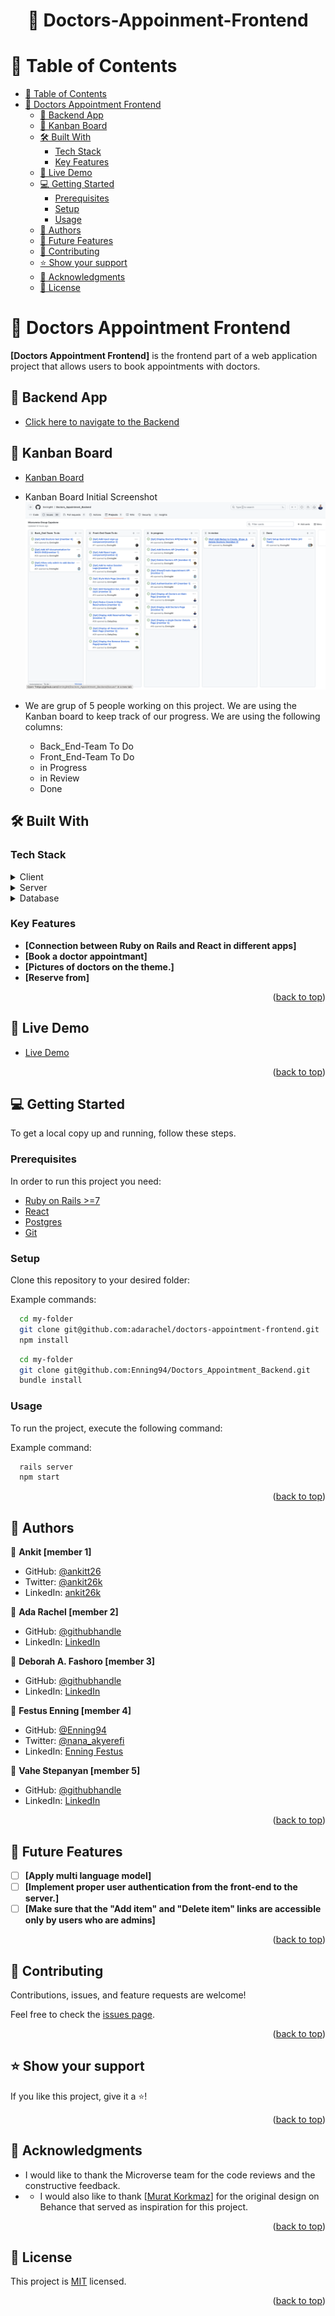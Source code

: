 <a name="readme-top"></a>

<div align="center">
  <h1>📖 Doctors-Appoinment-Frontend</h>
</div>

<!-- TABLE OF CONTENTS -->

# 📗 Table of Contents

- [📗 Table of Contents](#-table-of-contents)
- [📖 Doctors Appointment Frontend ](#-doctors-appointment-frontend-)
  - [🚀 Backend App ](#-backend-app-)
  - [🚀 Kanban Board ](#-kanban-board-)
  - [🛠 Built With ](#-built-with-)
    - [Tech Stack ](#tech-stack-)
    - [Key Features ](#key-features-)
  - [🚀 Live Demo ](#-live-demo-)
  - [💻 Getting Started ](#-getting-started-)
    - [Prerequisites](#prerequisites)
    - [Setup](#setup)
    - [Usage](#usage)
  - [👥 Authors ](#-authors-)
  - [🔭 Future Features ](#-future-features-)
  - [🤝 Contributing ](#-contributing-)
  - [⭐️ Show your support ](#️-show-your-support-)
  - [🙏 Acknowledgments ](#-acknowledgments-)
  - [📝 License ](#-license-)

<!-- PROJECT DESCRIPTION -->

# 📖 Doctors Appointment Frontend <a name="about-project"></a>

**[Doctors Appointment Frontend]** is the frontend part of a web application project that allows users to book appointments with doctors.

## 🚀 Backend App <a name="back-end"></a>
- [Click here to navigate to the Backend](https://github.com/Enning94/Doctors_Appointment_Backend)

## 🚀 Kanban Board <a name="kanban-board"></a>
- [Kanban Board ](https://github.com/Enning94/Doctors_Appointment_Backend/projects/1)
- Kanban Board Initial Screenshot
![Kanban Board Initial Screenshot](<Screenshot 2023-10-01 at 10.10.19.png>)
 
- We are grup of 5 people working on this project. We are using the Kanban board to keep track of our progress. We are using the following columns:
  - Back_End-Team To Do
  - Front_End-Team To Do
  - in Progress
  - in Review
  - Done

## 🛠 Built With <a name="built-with"></a>

### Tech Stack <a name="tech-stack"></a>

<details>
  <summary>Client</summary>
  <ul>
    <li><a href="https://reactjs.org/">React.js</a></li>
  </ul>
</details>

<details>
  <summary>Server</summary>
  <ul>
    <li><a href="https://rubyonrails.org">Ruby on Rails >= 7</a></li>
  </ul>
</details>

<details>
<summary>Database</summary>
  <ul>
    <li><a href="https://www.postgresql.org/">PostgreSQL</a></li>
  </ul>
</details>

<!-- Features -->

### Key Features <a name="key-features"></a>

- **[Connection between Ruby on Rails and React in different apps]**
- **[Book a doctor appointmant]**
- **[Pictures of doctors on the theme.]**
- **[Reserve from]**

<p align="right">(<a href="#readme-top">back to top</a>)</p>

<!-- LIVE DEMO -->

## 🚀 Live Demo <a name="live-demo"></a>

- [Live Demo](https://google.com)

<p align="right">(<a href="#readme-top">back to top</a>)</p>

<!-- GETTING STARTED -->

## 💻 Getting Started <a name="getting-started"></a>

To get a local copy up and running, follow these steps.

### Prerequisites

In order to run this project you need:

- [Ruby on Rails >=7](https://rubyonrails.org/)
- [React](https://reactjs.org/)
- [Postgres](https://www.postgresql.org/)
- [Git](https://git-scm.com/downloads)
  
### Setup

Clone this repository to your desired folder:


Example commands:

```sh
  cd my-folder
  git clone git@github.com:adarachel/doctors-appointment-frontend.git
  npm install
```

```sh
  cd my-folder
  git clone git@github.com:Enning94/Doctors_Appointment_Backend.git
  bundle install
```

### Usage

To run the project, execute the following command:


Example command:

```sh
  rails server
  npm start
```

<p align="right">(<a href="#readme-top">back to top</a>)</p>

<!-- AUTHORS -->

## 👥 Authors <a name="authors"></a>

👤 **Ankit [member 1]**

- GitHub: [@ankitt26](https://github.com/ankitt26)
- Twitter: [@ankit26k](https://twitter.com/ankit26k)
- LinkedIn: [ankit26k](https://www.linkedin.com/in/ankit26k/)

👤 **Ada Rachel [member 2]**

- GitHub: [@githubhandle](https://github.com/adarachel)
- LinkedIn: [LinkedIn](https://www.linkedin.com/in/adarachel/)

👤 **Deborah A. Fashoro [member 3]**

- GitHub: [@githubhandle](https://github.com/DebyGrey)
- LinkedIn: [LinkedIn](https://www.linkedin.com/in/deborah-fashoro)

👤 **Festus Enning [member 4]**

- GitHub: [@Enning94](https://github.com/Enning94)
- Twitter: [@nana_akyerefi](https://twitter.com/nana_akyerefi)
- LinkedIn: [Enning Festus](https://www.linkedin.com/in/enningfestus/)

👤 **Vahe Stepanyan [member 5]**

- GitHub: [@githubhandle](https://github.com/VaheStepanyan100)
- LinkedIn: [LinkedIn](https://www.linkedin.com/in/vahestepanyan/)

  
<p align="right">(<a href="#readme-top">back to top</a>)</p>

<!-- FUTURE FEATURES -->

## 🔭 Future Features <a name="future-features"></a>

- [ ] **[Apply multi language model]**
- [ ] **[Implement proper user authentication from the front-end to the server.]**
- [ ] **[Make sure that the "Add item" and "Delete item" links are accessible only by users who are admins]**

<p align="right">(<a href="#readme-top">back to top</a>)</p>

<!-- CONTRIBUTING -->

## 🤝 Contributing <a name="contributing"></a>

Contributions, issues, and feature requests are welcome!

Feel free to check the [issues page](../../issues/).

<p align="right">(<a href="#readme-top">back to top</a>)</p>

<!-- SUPPORT -->

## ⭐️ Show your support <a name="support"></a>

If you like this project, give it a ⭐️!

<p align="right">(<a href="#readme-top">back to top</a>)</p>

<!-- ACKNOWLEDGEMENTS -->

## 🙏 Acknowledgments <a name="acknowledgements"></a>

-  I would like to thank the Microverse team for the code reviews and the constructive feedback.
-  - I would also like to thank [<a href="https://www.behance.net/muratk">Murat Korkmaz</a>] for the original design on Behance that served as inspiration for this project.

<p align="right">(<a href="#readme-top">back to top</a>)</p>

<!-- LICENSE -->

## 📝 License <a name="license"></a>

This project is [MIT](./LICENSE) licensed.

<p align="right">(<a href="#readme-top">back to top</a>)</p>